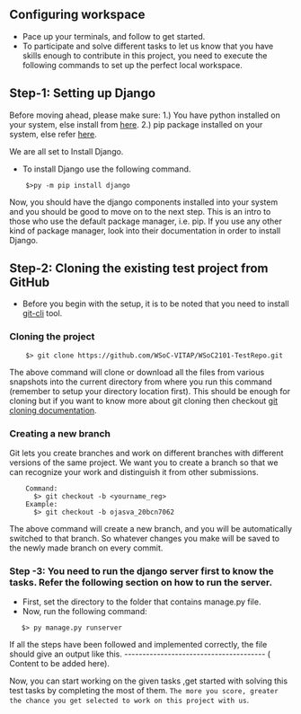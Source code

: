 ## Configuring workspace
- Pace up your terminals, and follow to get started.
- To participate and solve different tasks to let us know that you have skills enough to contribute in this project, you need to execute the following commands to set up the perfect local workspace.

## Step-1: Setting up Django
Before moving ahead, please make sure:
1.) You have python installed on your system, else install from [here](https://www.python.org/downloads/).
2.) pip package installed on your system, else refer [here](https://pip.pypa.io/en/stable/installation/).

We are all set to Install Django.

- To install Django use the following command.
```shell
    $>py -m pip install django 
```
Now, you should have the django components installed into your system and you should be good to move on to the next step.
This is an intro to those who use the default package manager, i.e. pip. If you use any other kind of package manager, look into their documentation in order to install Django.


## Step-2: Cloning the existing test project from GitHub

- Before you begin with the setup, it is to be noted that you need to install [git-cli](https://git-scm.com/downloads) tool.

### Cloning the project

```shell
    $> git clone https://github.com/WSoC-VITAP/WSoC2101-TestRepo.git
```
The above command will clone or download all the files from various snapshots into the current directory from where you
run this command (remember to setup your directory location first). This should be enough for cloning but if you want to know more about git cloning then
checkout [git cloning documentation](https://github.com/git-guides/git-clone).

### Creating a new branch

Git lets you create branches and work on different branches with different versions of the same project. We want you to
create a branch so that we can recognize your work and distinguish it from other submissions.

```shell
    Command:
      $> git checkout -b <yourname_reg>
    Example:
      $> git checkout -b ojasva_20bcn7062
```

The above command will create a new branch, and you will be automatically switched to that branch. So whatever changes
you make will be saved to the newly made branch on every commit.



### Step -3: You need to run the django server first to know the tasks. Refer the following section on how to run the server.
- First, set the directory to the folder that contains manage.py file.
- Now, run the following command: 
```shell
   $> py manage.py runserver
```
If all the steps have been followed and implemented correctly, the file should give an output like this.
--------------------------------------- ( Content to be added here).


Now, you can start working on the given tasks ,get started with solving this test tasks by completing the most of
them. `The more you score, greater the chance you get selected to work on this project with us`.
